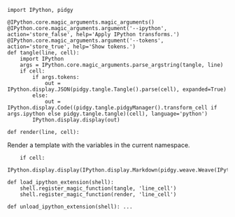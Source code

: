     import IPython, pidgy

    @IPython.core.magic_arguments.magic_arguments()
    @IPython.core.magic_arguments.argument('--ipython', action='store_false', help='Apply IPython transforms.')
    @IPython.core.magic_arguments.argument('--tokens', action='store_true', help='Show tokens.')
    def tangle(line, cell):
        import IPython
        args = IPython.core.magic_arguments.parse_argstring(tangle, line)
        if cell:
            if args.tokens:
                out = IPython.display.JSON(pidgy.tangle.Tangle().parse(cell), expanded=True)
            else:
                out = IPython.display.Code((pidgy.tangle.pidgyManager().transform_cell if args.ipython else pidgy.tangle.tangle)(cell), language='python')
            IPython.display.display(out)

    def render(line, cell):

Render a template with the variables in the current namespace.

        if cell:
            IPython.display.display(IPython.display.Markdown(pidgy.weave.Weave(IPython.get_ipython()).render(cell)))

    def load_ipython_extension(shell):
        shell.register_magic_function(tangle, 'line_cell')
        shell.register_magic_function(render, 'line_cell')

    def unload_ipython_extension(shell): ...
